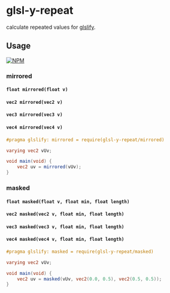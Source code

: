 # glsl-y-repeat

calculate repeated values for [glslify](http://github.com/chrisdickinson/glslify).

## Usage ##

[![NPM](https://nodei.co/npm/glsl-y-repeat.png?mini=true)](https://nodei.co/npm/glsl-y-repeat/)

### mirrored ###

#### `float mirrored(float v)`
#### `vec2 mirrored(vec2 v)`
#### `vec3 mirrored(vec3 v)`
#### `vec4 mirrored(vec4 v)`

```glsl
#pragma glslify: mirrored = require(glsl-y-repeat/mirrored)

varying vec2 vUv;

void main(void) {
    vec2 uv = mirrored(vUv);
}
```

### masked ###

#### `float masked(float v, float min, float length)`
#### `vec2 masked(vec2 v, float min, float length)`
#### `vec3 masked(vec3 v, float min, float length)`
#### `vec4 masked(vec4 v, float min, float length)`

```glsl
#pragma glslify: masked = require(glsl-y-repeat/masked)

varying vec2 vUv;

void main(void) {
    vec2 uv = masked(vUv, vec2(0.0, 0.5), vec2(0.5, 0.5));
}
```
